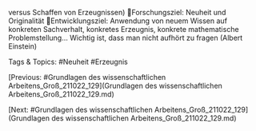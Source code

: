 versus Schaffen von Erzeugnissen)
Forschungsziel: Neuheit und Originalität
Entwicklungsziel: Anwendung von neuem Wissen auf konkreten Sachverhalt, konkretes 
Erzeugnis, konkrete mathematische Problemstellung…
Wichtig ist, dass man nicht aufhört zu fragen (Albert Einstein)

   Tags & Topics:
   #Neuheit
   #Erzeugnis

[Previous: #Grundlagen des wissenschaftlichen Arbeitens_Groß_211022_129](Grundlagen des wissenschaftlichen Arbeitens_Groß_211022_129.md)

[Next: #Grundlagen des wissenschaftlichen Arbeitens_Groß_211022_129](Grundlagen des wissenschaftlichen Arbeitens_Groß_211022_129.md)